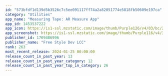 ```yaml
---
id: "573bfdf1d139d5b3526c7c5ee091117ff74a2a82051774e5818fb50609e197ca"
category: "Utilities"
app_name: "Measuring Tape: AR Measure App"
app_id: 1453537222
app_icon: https://is1-ssl.mzstatic.com/image/thumb/Purple126/v4/03/bc/2d/03bc2ddc-47ba-f998-9b6b-e216dc0aa187/AppIcon-1x_U007epad-0-10-0-85-220-0.png/1024x1024bb.png
app_screenshot: https://is1-ssl.mzstatic.com/image/thumb/Purple116/v4/3d/77/1c/3d771ce2-24f5-c948-3b43-73e8c9ef97cb/ac30ea3d-addf-4f29-a020-9559aff98c0f_16.jpg/1242x2688bb.png
publisher_id: 1709486996
publisher_name: "Free Style Dev LCC"
rank: 263
most_recent_release: 2024-01-25 00:00:00
release_count_in_past_year: 13
release_count_in_past_year_category: 12
release_count_in_past_year_top_in_category: 26
---
```

